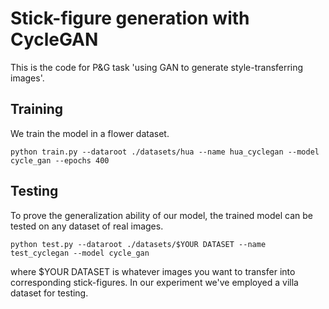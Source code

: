 <!--
 * @Author: your name
 * @Date: 2021-06-23 14:44:02
 * @LastEditTime: 2021-06-23 14:44:03
 * @LastEditors: Please set LastEditors
 * @Description: In User Settings Edit
 * @FilePath: \undefinedc:\Users\Administrator\Desktop\Stick-figure generation with CycleGAN.md
-->
<!--
 * @Author: your name
 * @Date: 2021-06-23 14:44:02
 * @LastEditTime: 2021-06-23 14:44:02
 * @LastEditors: your name
 * @Description: In User Settings Edit
 * @FilePath: \undefinedc:\Users\Administrator\Desktop\Stick-figure generation with CycleGAN.md
-->
# Stick-figure generation with CycleGAN
This is the code for P&G task 'using GAN to generate style-transferring images'.

## Training
We train the model in a flower dataset.
```
python train.py --dataroot ./datasets/hua --name hua_cyclegan --model cycle_gan --epochs 400
```
## Testing
To prove the generalization ability of our model, the trained model can be tested on any dataset of real images.
```
python test.py --dataroot ./datasets/$YOUR DATASET --name test_cyclegan --model cycle_gan
```
where $YOUR DATASET is whatever images you want to transfer into corresponding stick-figures. In our experiment we've employed a villa dataset for testing.
